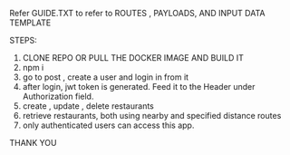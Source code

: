 Refer GUIDE.TXT to refer to  ROUTES , PAYLOADS, AND INPUT DATA TEMPLATE


STEPS:

1) CLONE REPO  OR PULL THE DOCKER IMAGE AND BUILD IT
2) npm i 
3) go to post , create a user and login in from it
4) after login, jwt token is generated. Feed it to the Header under Authorization field.
5) create , update , delete restaurants
6) retrieve restaurants, both using  nearby and specified distance  routes
7) only authenticated users can access this app.

THANK YOU